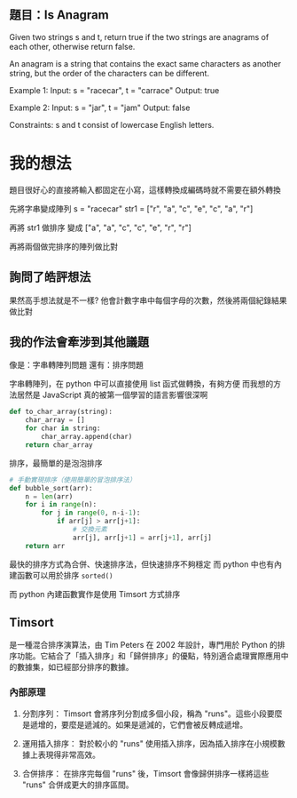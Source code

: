 ## 題目：Is Anagram
Given two strings s and t, return true if the two strings are anagrams of each other, otherwise return false.

An anagram is a string that contains the exact same characters as another string, but the order of the characters can be different.

Example 1:
Input: s = "racecar", t = "carrace"
Output: true


Example 2:
Input: s = "jar", t = "jam"
Output: false

Constraints:
s and t consist of lowercase English letters.

# 我的想法
題目很好心的直接將輸入都固定在小寫，這樣轉換成編碼時就不需要在額外轉換

先將字串變成陣列
s = "racecar"
str1 = ["r", "a", "c", "e", "c", "a", "r"]

再將 str1 做排序
變成   ["a", "a", "c", "c", "e", "r", "r"]

再將兩個做完排序的陣列做比對

## 詢問了皓評想法
果然高手想法就是不一樣?
他會計數字串中每個字母的次數，然後將兩個紀錄結果做比對


## 我的作法會牽涉到其他議題
像是：字串轉陣列問題
還有：排序問題

字串轉陣列，在 python 中可以直接使用 list 函式做轉換，有夠方便
而我想的方法居然是 JavaScript 真的被第一個學習的語言影響很深啊

```python
def to_char_array(string):
    char_array = []
    for char in string:
        char_array.append(char)
    return char_array
```

排序，最簡單的是泡泡排序

```python
# 手動實現排序（使用簡單的冒泡排序法）
def bubble_sort(arr):
    n = len(arr)
    for i in range(n):
        for j in range(0, n-i-1):
            if arr[j] > arr[j+1]:
                # 交換元素
                arr[j], arr[j+1] = arr[j+1], arr[j]
    return arr
```

最快的排序方式為合併、快速排序法，但快速排序不夠穩定
而 python 中也有內建函數可以用於排序 `sorted()`

而 python 內建函數實作是使用 Timsort 方式排序

## Timsort 
是一種混合排序演算法，由 Tim Peters 在 2002 年設計，專門用於 Python 的排序功能。它結合了「插入排序」和「歸併排序」的優點，特別適合處理實際應用中的數據集，如已經部分排序的數據。

### 內部原理
1. 分割序列： Timsort 會將序列分割成多個小段，稱為 "runs"。這些小段要麼是遞增的，要麼是遞減的。如果是遞減的，它們會被反轉成遞增。

2. 運用插入排序： 對於較小的 "runs" 使用插入排序，因為插入排序在小規模數據上表現得非常高效。

3. 合併排序： 在排序完每個 "runs" 後，Timsort 會像歸併排序一樣將這些 "runs" 合併成更大的排序區間。
